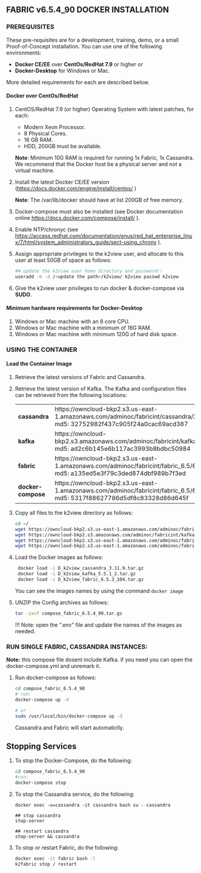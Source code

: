 ## FABRIC v6.5.4_90 DOCKER INSTALLATION 

### PREREQUISITES 

These pre-requisites are for a development, training, demo, or a small Proof-of-Concept installation. You can use one of the following environments:  

- **Docker CE/EE** over **CentOs/RedHat 7.9** or higher 
   or 
- **Docker-Desktop** for Windows or Mac.

More detailed requirements for each are described below.

#### Docker over CentOs/RedHat

1. CentOS/RedHat 7.9 (or higher) Operating System with latest patches, for each: 

   - Modern Xeon Processor. 
   - 8 Physical Cores. 
   - 16 GB RAM. 
   - HDD, 200GB must be available. 

   **Note**: Minimum 10G RAM is required for running 1x Fabric, 1x Cassandra. We recommend that the Docker host be a physical server and not a virtual machine.  

2. Install the latest Docker CE/EE version (https://docs.docker.com/engine/install/centos/ ) 

   **Note**: The /var/lib/docker should have at list 200GB of free memory.

3. Docker-compose must also be installed (see Docker documentation online https://docs.docker.com/compose/install/ ).  

4. Enable NTP/chronyc (see https://access.redhat.com/documentation/enus/red_hat_enterprise_linux/7/html/system_administrators_guide/sect-using_chrony ).

5. Assign appropriate privileges to the k2view user, and allocate to this user at least 50GB of space as follows: 

      ~~~bash
      ## update the k2view user home directory and password!! 
      useradd -m -d /<update the path>/k2view/ k2view passwd k2view 
      ~~~

6. Give the k2view user privileges to run docker & docker-compose via **SUDO**. 



####  Minimum hardware requirements for Docker-Desktop 

1. Windows or Mac machine with an 8 core CPU. 
2. Windows or Mac machine with a minimum of 16G RAM. 
3. Windows or Mac machine with minimum 120G of hard disk space.  



### USING THE CONTAINER

#### Load the Container Image 

1. Retrieve the latest versions of Fabric and Cassandra. 
2. Retrieve the latest version of Kafka. The Kafka and configuration files can be retrieved from the following locations:  

   <table style="border-collapse: collapse; width: 100%;">
   <tbody>
   <tr>
   <td style="width: 50%; height: 18px;"><strong>cassandra </strong></td>
   <td style="width: 50%; height: 18px;">https://owncloud-bkp2.s3.us-east-1.amazonaws.com/adminoc/fabricint/cassandra/3.11.9/D_k2view_cassandra_3.11.9.tar.gz 
   <br>md5: 32752982f437c905f24a0cac69acd387<br></td>
   </tr>
   <tr>
   <td style="width: 50%; height: 18px;"><strong>kafka </strong></td>
   <td style="width: 50%; height: 18px;">https://owncloud-bkp2.s3.amazonaws.com/adminoc/fabricint/kafka/5.5.1/D_k2view_kafka_5.5.1_2.tar.gz
   <br>md5: ad2c6b145e6b117ac3993b8bdbc50984</br></td>
   </tr>
   <tr>
   <td style="width: 50%; height: 18px;"><strong>fabric </strong></td>
   <td style="width: 50%; height: 18px;">https://owncloud-bkp2.s3.us-east-1.amazonaws.com/adminoc/fabricint/fabric_6.5/6.5.4/Server/D_k2view_fabric_6.5.4_90.tar.gz
   <br>md5: a135ed5e3f79c3ded874dbf989b7f3ed</br></td>
   </tr>
   <tr>
   <td style="width: 50%; height: 18px;"><strong>docker-compose </strong></td>
   <td style="width: 50%; height: 18px;">https://owncloud-bkp2.s3.us-east-1.amazonaws.com/adminoc/fabricint/fabric_6.5/6.5.4/Server/compose_fabric_6.5.4_90.tar.gz
   <br>md5: 5317f88627786d5df8c83328d86d645f</br></td>
   </tr>
   </tbody>
   </table>

3. Copy all files to the k2view directory as follows: 

   ~~~bash
   cd ~/ 
   wget https://owncloud-bkp2.s3.us-east-1.amazonaws.com/adminoc/fabricint/cassandra/3.11.9/D_k2view_cassandra_3.11.9.tar.gz
   wget https://owncloud-bkp2.s3.amazonaws.com/adminoc/fabricint/kafka/5.5.1/D_k2view_kafka_5.5.1_2.tar.gz  
   wget https://owncloud-bkp2.s3.us-east-1.amazonaws.com/adminoc/fabricint/fabric_6.5/6.5.4/Server/D_k2view_fabric_6.5.4_90.tar.gz
   wget https://owncloud-bkp2.s3.us-east-1.amazonaws.com/adminoc/fabricint/fabric_6.5/6.5.4/Server/compose_fabric_6.5.4_90.tar.gz
   ~~~


4. Load the Docker images as follows:
   ~~~bash
    docker load -i D_k2view_cassandra_3.11.9.tar.gz 
    docker load -i D_k2view_kafka_5.5.1_2.tar.gz
    docker load -i D_k2view_fabric_6.5.3_104.tar.gz 
   ~~~

   You can see the images names by using the command `docker image`  

5. UNZIP the Config archives as follows: 

   ```bash
   tar -zxvf compose_fabric_6.5.4_90.tar.gz 
   ```
   !!! Note: open the “.env” file and update the names of the images as needed.


### RUN SINGLE FABRIC, CASSANDRA INSTANCES:

   **Note:** this compose file dosent include Kafka. if you need you can open the docker-compose.yml and unremark it.

1. Run docker-compose as follows:

   ~~~bash
   cd compose_fabric_6.5.4_90
   # run:  
   docker-compose up -d 

   # or  
   sudo /usr/local/bin/docker-compose up -d  
   ~~~

   Cassandra and Fabric will start automaticlly. 


## Stopping Services

1.  To stop the Docker-Compose, do the following:  

      ~~~bash
      cd compose_fabric_6.5.4_90 
      #run: 
      docker-compose stop
      ~~~

2.	To stop the Cassandra service, do the following:  

      ~~~bah
      docker exec -u=cassandra -it cassandra bash su - cassandra 

      ## stop cassandra  
      stop-server

      ## restart cassandra  
     stop-server && cassandra
      ~~~


3.  To stop or restart Fabric, do the following:  

      ~~~bash
      docker exec -it fabric bash -l  
      k2fabric stop / restart  
      ~~~


